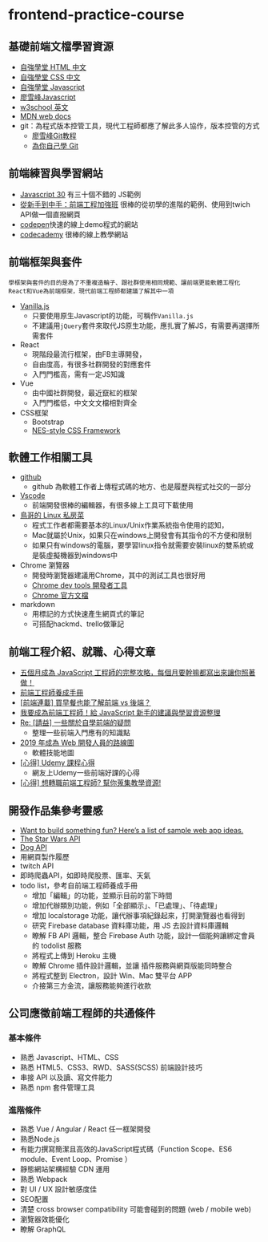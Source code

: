 # frontend-practice-course

## 基礎前端文檔學習資源
* [自強學堂 HTML 中文](https://code.ziqiangxuetang.com/html/html-tutorial.html)
* [自強學堂 CSS 中文](https://code.ziqiangxuetang.com/css/css-tutorial.html)
* [自強學堂 Javascript](https://code.ziqiangxuetang.com/js/js-tutorial.html)
* [廖雪峰Javascript](https://www.liaoxuefeng.com/wiki/1022910821149312)
* [w3school 英文](https://www.w3schools.com/)
* [MDN web docs](https://developer.mozilla.org/zh-TW/)
* git：為程式版本控管工具，現代工程師都應了解此多人協作，版本控管的方式
	* [廖雪峰Git教程](https://www.liaoxuefeng.com/wiki/896043488029600)
	* [為你自己學 Git](https://gitbook.tw/)

## 前端練習與學習網站
* [Javascript 30](https://javascript30.com/) 有三十個不錯的 JS範例
* [從新手到中手：前端工程加強班](https://github.com/aszx87410/frontend-intermediate-course) 
很棒的從初學的進階的範例、使用到twich API做一個直撥網頁
* [codepen](https://codepen.io/)快速的線上demo程式的網站
* [codecademy](https://www.codecademy.com/) 很棒的線上教學網站

## 前端框架與套件

``` 
學框架與套件的目的是為了不重複造輪子、跟社群使用相同規範、讓前端更能軟體工程化
React和Vue為前端框架，現代前端工程師都建議了解其中一項 
```

* [Vanilla.js](https://medium.com/%E7%A8%8B%E5%BC%8F%E4%BA%BA%E6%9C%88%E5%88%8A/%E5%8E%9F%E7%94%9F%E7%9A%84-javascript-%E7%94%A8%E6%B3%95-vanilla-js-e53d3cdb5e8)
	* 只要使用原生Javascript的功能，可稱作`Vanilla.js`
	* 不建議用`jQuery`套件來取代JS原生功能，應扎實了解JS，有需要再選擇所需套件
* React
	* 現階段最流行框架，由FB主導開發，
	* 自由度高，有很多社群開發的對應套件
	* 入門門檻高，需有一定JS知識
* Vue
	* 由中國社群開發，最近竄紅的框架
	* 入門門檻低，中文文文檔相對齊全
* CSS框架
	* Bootstrap
	* [NES-style CSS Framework](https://github.com/nostalgic-css/NES.css?ref=devawesome)

## 軟體工作相關工具
* [github](https://github.com/)
	* github 為軟體工作者上傳程式碼的地方、也是履歷與程式社交的一部分
* [Vscode](https://code.visualstudio.com/)
	* 前端開發很棒的編輯器，有很多線上工具可下載使用
* [鳥哥的 Linux 私房菜](http://linux.vbird.org/) 
	* 程式工作者都需要基本的Linux/Unix作業系統指令使用的認知，
	* Mac就屬於Unix，如果只在windows上開發會有其指令的不方便和限制
	* 如果只有windows的電腦，要學習linux指令就需要安裝linux的雙系統或是裝虛擬機器到windows中
* Chrome 瀏覽器
	* 開發時瀏覽器建議用Chrome，其中的測試工具也很好用
	* [Chrome dev tools 開發者工具](https://pjchender.blogspot.com/2017/06/chrome-dev-tools.html) 
	* [Chrome 官方文檔](https://developers.google.com/web/tools/chrome-devtools/)
* markdown
	* 用標記的方式快速產生網頁式的筆記
	* 可搭配hackmd、trello做筆記

## 前端工程介紹、就職、心得文章
* [五個月成為 JavaScript 工程師的完整攻略，每個月要幹嘛都寫出來讓你照著做！](https://buzzorange.com/techorange/2018/01/04/learn-coding-in-5-months/)
* [前端工程師養成手冊](https://mrliao.gitbooks.io/f2ebook/content/)
* [[前端連載] 買早餐也能了解前端 vs 後端？](https://noootown.wordpress.com/2016/03/23/frontend-backend-breakfast/)
* [我要成為前端工程師！給 JavaScript 新手的建議與學習資源整理](https://blog.miniasp.com/post/2016/02/02/JavaScript-novice-advice-and-learning-resources)
* [Re: [請益] 一些關於自學前端的疑問](https://www.ptt.cc/bbs/Soft_Job/M.1529980631.A.041.html)
	* 整理一些前端入門應有的知識點
* [2019 年成為 Web 開發人員的路線圖](https://github.com/goodjack/developer-roadmap-chinese) 
	* 軟體技能地圖
* [[心得] Udemy 課程心得](https://www.ptt.cc/bbs/Soft_Job/M.1562604814.A.927.html) 
	* 網友上Udemy一些前端好課的心得
* [[心得] 想轉職前端工程師? 幫你蒐集教學資源!](https://www.ptt.cc/bbs/Soft_Job/M.1562589512.A.CBA.html)

## 開發作品集參考靈感
* [Want to build something fun? Here’s a list of sample web app ideas.](https://www.freecodecamp.org/news/want-to-build-something-fun-heres-a-list-of-sample-web-app-ideas-b991bce0ed9a/)
* [The Star Wars API](https://swapi.co/)
* [Dog API](https://dog.ceo/dog-api/)
* 用網頁製作履歷
* twitch API
* 即時爬蟲API，如即時爬股票、匯率、天氣
* todo list，參考自前端工程師養成手冊
	* 增加「編輯」的功能，並顯示目前的當下時間
	* 增加代辦類別功能，例如「全部顯示」、「已處理」、「待處理」
	* 增加 localstorage 功能，讓代辦事項紀錄起來，打開瀏覽器也看得到
	* 研究 Firebase database 資料庫功能，用 JS 去設計資料庫邏輯
	* 瞭解 FB API 邏輯，整合 Firebase Auth 功能，設計一個能夠讓綁定會員的 todolist 服務
	* 將程式上傳到 Heroku 主機
	* 瞭解 Chrome 插件設計邏輯，並讓 插件服務與網頁版能同時整合
	* 將程式整到 Electron，設計 Win、Mac 雙平台 APP
	* 介接第三方金流，讓服務能夠進行收款

## 公司應徵前端工程師的共通條件
### 基本條件
* 熟悉 Javascript、HTML、CSS
* 熟悉 HTML5、CSS3、RWD、SASS(SCSS) 前端設計技巧
* 串接 API 以及讀、寫文件能力
* 熟悉 npm 套件管理工具

### 進階條件
* 熟悉 Vue / Angular / React 任一框架開發
* 熟悉Node.js
* 有能力撰寫簡潔且高效的JavaScript程式碼（Function Scope、ES6 module、Event Loop、Promise ）
* 靜態網站架構經驗 CDN 運用
* 熟悉 Webpack
* 對 UI / UX 設計敏感度佳 
* SEO配置
* 清楚 cross browser compatibility 可能會碰到的問題 (web / mobile web)
* 瀏覽器效能優化
* 瞭解 GraphQL